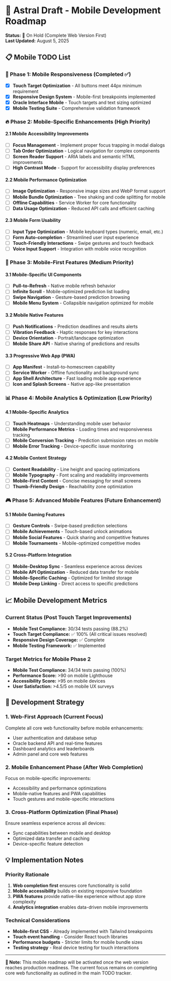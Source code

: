 # 📱 Astral Draft - Mobile Development Roadmap

**Status:** 🚧 On Hold (Complete Web Version First)  
**Last Updated:** August 5, 2025

## 📋 Mobile TODO List

### 🎯 Phase 1: Mobile Responsiveness (Completed ✅)
- [x] **Touch Target Optimization** - All buttons meet 44px minimum requirement
- [x] **Responsive Design System** - Mobile-first breakpoints implemented
- [x] **Oracle Interface Mobile** - Touch targets and text sizing optimized
- [x] **Mobile Testing Suite** - Comprehensive validation framework

### 🔥 Phase 2: Mobile-Specific Enhancements (High Priority)

#### **2.1 Mobile Accessibility Improvements**
- [ ] **Focus Management** - Implement proper focus trapping in modal dialogs
- [ ] **Tab Order Optimization** - Logical navigation for complex components
- [ ] **Screen Reader Support** - ARIA labels and semantic HTML improvements
- [ ] **High Contrast Mode** - Support for accessibility display preferences

#### **2.2 Mobile Performance Optimization**
- [ ] **Image Optimization** - Responsive image sizes and WebP format support
- [ ] **Mobile Bundle Optimization** - Tree shaking and code splitting for mobile
- [ ] **Offline Capabilities** - Service Worker for core functionality
- [ ] **Data Usage Optimization** - Reduced API calls and efficient caching

#### **2.3 Mobile Form Usability**
- [ ] **Input Type Optimization** - Mobile keyboard types (numeric, email, etc.)
- [ ] **Form Auto-completion** - Streamlined user input experience
- [ ] **Touch-Friendly Interactions** - Swipe gestures and touch feedback
- [ ] **Voice Input Support** - Integration with mobile voice recognition

### 🚀 Phase 3: Mobile-First Features (Medium Priority)

#### **3.1 Mobile-Specific UI Components**
- [ ] **Pull-to-Refresh** - Native mobile refresh behavior
- [ ] **Infinite Scroll** - Mobile-optimized prediction list loading
- [ ] **Swipe Navigation** - Gesture-based prediction browsing
- [ ] **Mobile Menu System** - Collapsible navigation optimized for mobile

#### **3.2 Mobile Native Features**
- [ ] **Push Notifications** - Prediction deadlines and results alerts
- [ ] **Vibration Feedback** - Haptic responses for key interactions
- [ ] **Device Orientation** - Portrait/landscape optimization
- [ ] **Mobile Share API** - Native sharing of predictions and results

#### **3.3 Progressive Web App (PWA)**
- [ ] **App Manifest** - Install-to-homescreen capability
- [ ] **Service Worker** - Offline functionality and background sync
- [ ] **App Shell Architecture** - Fast loading mobile app experience
- [ ] **Icon and Splash Screens** - Native app-like presentation

### 📊 Phase 4: Mobile Analytics & Optimization (Low Priority)

#### **4.1 Mobile-Specific Analytics**
- [ ] **Touch Heatmaps** - Understanding mobile user behavior
- [ ] **Mobile Performance Metrics** - Loading times and responsiveness tracking
- [ ] **Mobile Conversion Tracking** - Prediction submission rates on mobile
- [ ] **Mobile Error Tracking** - Device-specific issue monitoring

#### **4.2 Mobile Content Strategy**
- [ ] **Content Readability** - Line height and spacing optimizations
- [ ] **Mobile Typography** - Font scaling and readability improvements
- [ ] **Mobile-First Content** - Concise messaging for small screens
- [ ] **Thumb-Friendly Design** - Reachability zone optimization

### 🎮 Phase 5: Advanced Mobile Features (Future Enhancement)

#### **5.1 Mobile Gaming Features**
- [ ] **Gesture Controls** - Swipe-based prediction selections
- [ ] **Mobile Achievements** - Touch-based unlock animations
- [ ] **Mobile Social Features** - Quick sharing and competitive features
- [ ] **Mobile Tournaments** - Mobile-optimized competitive modes

#### **5.2 Cross-Platform Integration**
- [ ] **Mobile-Desktop Sync** - Seamless experience across devices
- [ ] **Mobile API Optimization** - Reduced data transfer for mobile
- [ ] **Mobile-Specific Caching** - Optimized for limited storage
- [ ] **Mobile Deep Linking** - Direct access to specific predictions

## 📈 Mobile Development Metrics

### Current Status (Post Touch Target Improvements)
- **Mobile Test Compliance:** 30/34 tests passing (88.2%)
- **Touch Target Compliance:** ✅ 100% (All critical issues resolved)
- **Responsive Design Coverage:** ✅ Complete
- **Mobile Testing Framework:** ✅ Implemented

### Target Metrics for Mobile Phase 2
- **Mobile Test Compliance:** 34/34 tests passing (100%)
- **Performance Score:** >90 on mobile Lighthouse
- **Accessibility Score:** >95 on mobile devices
- **User Satisfaction:** >4.5/5 on mobile UX surveys

## 🚦 Development Strategy

### 1. **Web-First Approach** (Current Focus)
Complete all core web functionality before mobile enhancements:
- User authentication and database setup
- Oracle backend API and real-time features
- Dashboard analytics and leaderboards
- Admin panel and core web features

### 2. **Mobile Enhancement Phase** (After Web Completion)
Focus on mobile-specific improvements:
- Accessibility and performance optimizations
- Mobile-native features and PWA capabilities
- Touch gestures and mobile-specific interactions

### 3. **Cross-Platform Optimization** (Final Phase)
Ensure seamless experience across all devices:
- Sync capabilities between mobile and desktop
- Optimized data transfer and caching
- Device-specific feature detection

## 💡 Implementation Notes

### Priority Rationale
1. **Web completion first** ensures core functionality is solid
2. **Mobile accessibility** builds on existing responsive foundation
3. **PWA features** provide native-like experience without app store complexity
4. **Analytics integration** enables data-driven mobile improvements

### Technical Considerations
- **Mobile-first CSS** - Already implemented with Tailwind breakpoints
- **Touch event handling** - Consider React touch libraries
- **Performance budgets** - Stricter limits for mobile bundle sizes
- **Testing strategy** - Real device testing for touch interactions

---

**📝 Note:** This mobile roadmap will be activated once the web version reaches production readiness. The current focus remains on completing core web functionality as outlined in the main TODO tracker.

